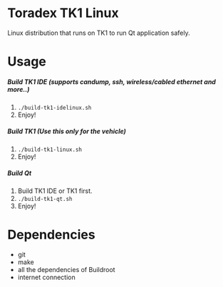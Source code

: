 # Toradex TK1 Linux

Linux distribution that runs on TK1 to run Qt application safely.


# Usage

##### Build TK1 IDE (supports candump, ssh, wireless/cabled ethernet and more..)
1. `./build-tk1-idelinux.sh`
2. Enjoy!


##### Build TK1 (Use this only for the vehicle)
1. `./build-tk1-linux.sh`
2. Enjoy!


##### Build Qt
1. Build TK1 IDE or TK1 first.
2. `./build-tk1-qt.sh`
3. Enjoy!


# Dependencies

* git
* make
* all the dependencies of Buildroot
* internet connection
